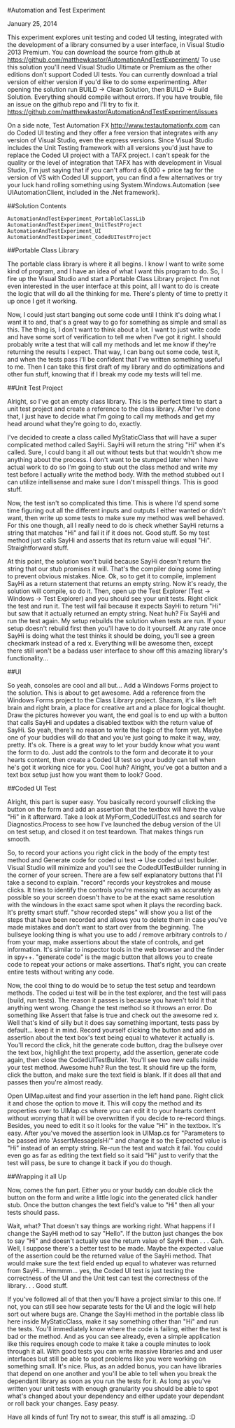 #Automation and Test Experiment

January 25, 2014

This experiment explores unit testing and coded UI testing, integrated with the development of a library consumed by a user interface, in Visual Studio 2013 Premium. You can download the source from github at https://github.com/matthewkastor/AutomationAndTestExperiment/ To use this solution you'll need Visual Studio Ultimate or Premium as the other editions don't support Coded UI tests. You can currently download a trial version of either version if you'd like to do some experimenting. After opening the solution run BUILD -> Clean Solution, then BUILD -> Build Solution. Everything should compile without errors. If you have trouble, file an issue on the github repo and I'll try to fix it. https://github.com/matthewkastor/AutomationAndTestExperiment/issues

On a side note, Test Automation FX http://www.testautomationfx.com can do Coded UI testing and they offer a free version that integrates with any version of Visual Studio, even the express versions. Since Visual Studio includes the Unit Testing framework with all versions you'd just have to replace the Coded UI project with a TAFX project. I can't speak for the quality or the level of integration that TAFX has with development in Visual Studio, I'm just saying that if you can't afford a 6,000 + price tag for the version of VS with Coded UI support, you can find a few alternatives or try your luck hand rolling something using System.Windows.Automation (see UIAutomationClient, included in the .Net framework).

##Solution Contents

    AutomationAndTestExperiment_PortableClassLib
    AutomationAndTestExperiment_UnitTestProject
    AutomationAndTestExperiment_UI
    AutomationAndTestExperiment_CodedUITestProject

##Portable Class Library

The portable class library is where it all begins. I know I want to write some kind of program, and I have an idea of what I want this program to do. So, I fire up the Visual Studio and start a Portable Class Library project. I'm not even interested in the user interface at this point, all I want to do is create the logic that will do all the thinking for me. There's plenty of time to pretty it up once I get it working.

Now, I could just start banging out some code until I think it's doing what I want it to and, that's a great way to go for something as simple and small as this. The thing is, I don't want to think about a lot. I want to just write code and have some sort of verification to tell me when I've got it right. I should probably write a test that will call my methods and let me know if they're returning the results I expect. That way, I can bang out some code, test it, and when the tests pass I'll be confident that I've written something useful to me. Then I can take this first draft of my library and do optimizations and other fun stuff, knowing that if I break my code my tests will tell me.

##Unit Test Project

Alright, so I've got an empty class library. This is the perfect time to start a unit test project and create a reference to the class library. After I've done that, I just have to decide what I'm going to call my methods and get my head around what they're going to do, exactly.

I've decided to create a class called MyStaticClass that will have a super complicated method called SayHi. SayHi will return the string "Hi" when it's called. Sure, I could bang it all out without tests but that wouldn't show me anything about the process. I don't want to be stumped later when I have actual work to do so I'm going to stub out the class method and write my test before I actually write the method body. With the method stubbed out I can utilize intellisense and make sure I don't misspell things. This is good stuff.

Now, the test isn't so complicated this time. This is where I'd spend some time figuring out all the different inputs and outputs I either wanted or didn't want, then write up some tests to make sure my method was well behaved. For this one though, all I really need to do is check whether SayHi returns a string that matches "Hi" and fail it if it does not. Good stuff. So my test method just calls SayHi and asserts that its return value will equal "Hi". Straightforward stuff.

At this point, the solution won't build because SayHi doesn't return the string that our stub promises it will. That's the compiler doing some linting to prevent obvious mistakes. Nice. Ok, so to get it to compile, implement SayHi as a return statement that returns an empty string. Now it's ready, the solution will compile, so do it. Then, open up the Test Explorer (Test -> Windows -> Test Explorer) and you should see your unit tests. Right click the test and run it. The test will fail because it expects SayHi to return "Hi" but saw that it actually returned an empty string. Neat huh? Fix SayHi and run the test again. My setup rebuilds the solution when tests are run. If your setup doesn't rebuild first then you'll have to do it yourself. At any rate once SayHi is doing what the test thinks it should be doing, you'll see a green checkmark instead of a red x. Everything will be awesome then, except there still won't be a badass user interface to show off this amazing library's functionality...

##UI

So yeah, consoles are cool and all but... Add a Windows Forms project to the solution. This is about to get awesome. Add a reference from the Windows Forms project to the Class Library project. Shazam, it's like left brain and right brain, a place for creative art and a place for logical thought. Draw the pictures however you want, the end goal is to end up with a button that calls SayHi and updates a disabled textbox with the return value of SayHi. So yeah, there's no reason to write the logic of the form yet. Maybe one of your buddies will do that and you're just going to make it way, way, pretty. It's ok. There is a great way to let your buddy know what you want the form to do. Just add the controls to the form and decorate it to your hearts content, then create a Coded UI test so your buddy can tell when he's got it working nice for you. Cool huh? Alright, you've got a button and a text box setup just how you want them to look? Good.

##Coded UI Test

Alright, this part is super easy. You basically record yourself clicking the button on the form and add an assertion that the textbox will have the value "Hi" in it afterward. Take a look at MyForm_CodedUITest.cs and search for Diagnostics.Process to see how I've launched the debug version of the UI on test setup, and closed it on test teardown. That makes things run smooth.

So, to record your actions you right click in the body of the empty test method and  Generate code for coded ui test -> Use coded ui test builder. Visual Studio will minimize and you'll see the CodedUITestBuilder running in the corner of your screen. There are a few self explanatory buttons that I'll take a second to explain. "record" records your keystrokes and mouse clicks. It tries to identify the controls you're messing with as accurately as possible so your screen doesn't have to be at the exact same resolution with the windows in the exact same spot when it plays the recording back. It's pretty smart stuff. "show recorded steps" will show you a list of the steps that have been recorded and allows you to delete them in case you've made mistakes and don't want to start over from the beginning. The bullseye looking thing is what you use to add / remove arbitrary controls to / from your map, make assertions about the state of controls, and get information. It's similar to inspector tools in the web browser and the finder in spy++. "generate code" is the magic button that allows you to create code to repeat your actions or make assertions. That's right, you can create entire tests without writing any code.

Now, the cool thing to do would be to setup the test setup and teardown methods. The coded ui test will be in the test explorer, and the test will pass (build, run tests). The reason it passes is because you haven't told it that anything went wrong. Change the test method so it throws an error. Do something like Assert that false is true and check out the awesome red x. Well that's kind of silly but it does say something important, tests pass by default... keep it in mind. Record yourself clicking the button and add an assertion about the text box's text being equal to whatever it actually is. You'll record the click, hit the generate code button, drag the bullseye over the text box, highlight the text property, add the assertion, generate code again, then close the CodedUITestBuilder. You'll see two new calls inside your test method. Awesome huh? Run the test. It should fire up the form, click the button, and make sure the text field is blank. If it does all that and passes then you're almost ready.

Open UIMap.uitest and find your assertion in the left hand pane. Right click it and chose the option to move it. This will copy the method and its properties over to UIMap.cs where you can edit it to your hearts content without worrying that it will be overwritten if you decide to re-record things. Besides, you need to edit it so it looks for the value "Hi" in the textbox. It's easy. After you've moved the assertion look in UIMap.cs for "Parameters to be passed into 'AssertMessageIsHi'" and change it so the Expected value is "Hi" instead of an empty string. Re-run the test and watch it fail. You could even go as far as editing the text field so it said "Hi" just to verify that the test will pass, be sure to change it back if you do though.

##Wrapping it all Up

Now, comes the fun part. Either you or your buddy can double click the button on the form and write a little logic into the generated click handler stub. Once the button changes the text field's value to "Hi" then all your tests should pass.

Wait, what? That doesn't say things are working right. What happens if I change the SayHi method to say "Hello". If the button just changes the box to say "Hi" and doesn't actually use the return value of SayHi then . . . Gah. Well, I suppose there's a better test to be made. Maybe the expected value of the assertion could be the returned value of the SayHi method. That would make sure the text field ended up equal to whatever was returned from SayHi... Hmmmm... yes, the Coded UI test is just testing the correctness of the UI and the Unit test can test the correctness of the library. . . Good stuff.

If you've followed all of that then you'll have a project similar to this one. If not, you can still see how separate tests for the UI and the logic will help sort out where bugs are. Change the SayHi method in the portable class lib here inside MyStaticClass, make it say something other than "Hi" and run the tests. You'll immediately know where the code is failing, either the test is bad or the method. And as you can see already, even a simple application like this requires enough code to make it take a couple minutes to look through it all. With good tests you can write massive libraries and and user interfaces but still be able to spot problems like you were working on something small. It's nice. Plus, as an added bonus, you can have libraries that depend on one another and you'll be able to tell when you break the dependant library as soon as you run the tests for it. As long as you've written your unit tests with enough granularity you should be able to spot what's changed about your dependency and either update your dependant or roll back your changes. Easy peasy.

Have all kinds of fun! Try not to swear, this stuff is all amazing. :D
